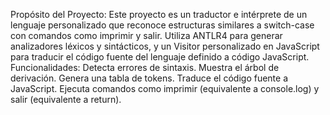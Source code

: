 Propósito del Proyecto:
Este proyecto es un traductor e intérprete de un lenguaje personalizado que reconoce estructuras similares a switch-case con comandos como imprimir y salir. Utiliza ANTLR4 para generar analizadores léxicos y sintácticos, y un Visitor personalizado en JavaScript para traducir el código fuente del lenguaje definido a código JavaScript.
Funcionalidades:
Detecta errores de sintaxis.
Muestra el árbol de derivación.
Genera una tabla de tokens.
Traduce el código fuente a JavaScript.
Ejecuta comandos como imprimir (equivalente a console.log) y salir (equivalente a return).


